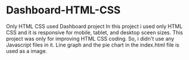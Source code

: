 # Dashboard-HTML-CSS
Only HTML CSS used Dashboard project
In this project i used only HTML CSS and it is responsive for mobile, tablet, and desktop sceen sizes. 
This project was only for improving HTML CSS coding. So, i didn't use any Javascript files in it. Line graph and the pie chart in the index.html file is used as a image.  
